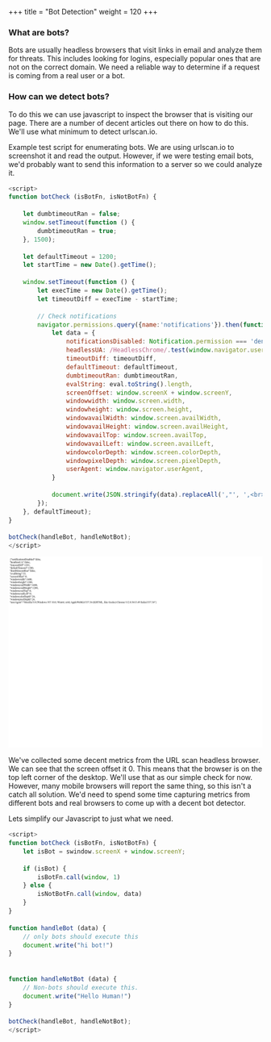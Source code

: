 +++
title = "Bot Detection"
weight = 120
+++



### What are bots?

Bots are usually headless browsers that visit links in email and analyze them for threats. This includes looking for logins, especially popular ones that are not on the correct domain. We need a reliable way to determine if a request is coming from a real user or a bot. 

### How can we detect bots?

To do this we can use javascript to inspect the browser that is visiting our page. There are a number of decent articles out there on how to do this. We'll use what minimum to detect urlscan.io. 

Example test script for enumerating bots. We are using urlscan.io to screenshot it and read the output. However, if we were testing email bots, we'd probably want to send this information to a server so we could analyze it.

```js
<script>
function botCheck (isBotFn, isNotBotFn) {

    let dumbtimeoutRan = false;
    window.setTimeout(function () {
        dumbtimeoutRan = true;
    }, 1500);

    let defaultTimeout = 1200;
    let startTime = new Date().getTime();

    window.setTimeout(function () {
        let execTime = new Date().getTime();
        let timeoutDiff = execTime - startTime;

        // Check notifications
        navigator.permissions.query({name:'notifications'}).then(function(permissionStatus) {
            let data = {
                notificationsDisabled: Notification.permission === 'denied' && permissionStatus.state === 'prompt' && 1,
                headlessUA: /HeadlessChrome/.test(window.navigator.userAgent),
                timeoutDiff: timeoutDiff,
                defaultTimeout: defaultTimeout,
                dumbtimeoutRan: dumbtimeoutRan,
                evalString: eval.toString().length,
                screenOffset: window.screenX + window.screenY,
                windowwidth: window.screen.width,
                windowheight: window.screen.height,
                windowavailWidth: window.screen.availWidth,
                windowavailHeight: window.screen.availHeight,
                windowavailTop: window.screen.availTop,
                windowavailLeft: window.screen.availLeft,
                windowcolorDepth: window.screen.colorDepth,
                windowpixelDepth: window.screen.pixelDepth,
                userAgent: window.navigator.userAgent,
            }

            document.write(JSON.stringify(data).replaceAll(',"', ',<br>"'))
        });
    }, defaultTimeout);
}

botCheck(handleBot, handleNotBot);
</script>
```


![URLScan.io Screenshot](/static/how-to-phishing/urlscan-screenshot.png)

We've collected some decent metrics from the URL scan headless browser. We can see that the screen offset it 0. This means that the browser is on the top left corner of the desktop. We'll use that as our simple check for now. However, many mobile browsers will report the same thing, so this isn't a catch all solution. We'd need to spend some time capturing metrics from different bots and real browsers to come up with a decent bot detector.

Lets simplify our Javascript to just what we need.

```js
<script>
function botCheck (isBotFn, isNotBotFn) {
    let isBot = swindow.screenX + window.screenY;

    if (isBot) {
        isBotFn.call(window, 1)
    } else {
        isNotBotFn.call(window, data)
    }
}

function handleBot (data) {
    // only bots should execute this
    document.write("hi bot!")
}


function handleNotBot (data) {
    // Non-bots should execute this. 
    document.write("Hello Human!")
}

botCheck(handleBot, handleNotBot);
</script>
```
